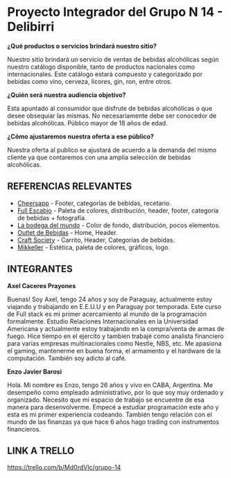 # Proyecto Integrador del Grupo N 14 - Delibirri

**¿Qué productos o servicios brindará nuestro sitio?**

Nuestro sitio brindará un servicio de ventas de bebidas alcohólicas según nuestro catálogo disponible, tanto de productos nacionales como internacionales. Este catálogo estará compuesto y categorizado por bebidas como vino, cerveza, licores, gin, ron, entre otros. 

**¿Quién será nuestra audiencia objetivo?**

Esta apuntado al consumidor que disfrute de bebidas alcohólicas o que desee obsequiar las mismas. No necesariamente debe ser conocedor de bebidas alcohólicas. Público mayor de 18 años de edad.

**¿Cómo ajustaremos nuestra oferta a ese público?**

Nuestra oferta al publico se ajustará de acuerdo a la demanda del mismo cliente ya que contaremos con una amplia selección de bebidas alcohólicas.

## REFERENCIAS RELEVANTES

 - [Cheersapp](https://www.cheersapp.com.ar) - Footer, categorías de bebidas, recetario.
 - [Full Escabio](https://www.fullescabio.com) - Paleta de colores, distribución, header, footer, categoría de bebidas + fotografía.
 - [La bodega del mundo](https://www.labodegadelmundo.com.py) - Color de fondo, distribución, pocos elementos.
 - [Outlet de Bebidas](https://www.outletdebebidas.com.ar) - Home, Header.
 - [Craft Society](https://www.craftsociety.com.ar/) - Carrito, Header, Categorías de bebidas.
 - [Mikkeller](https://shop.mikkeller.dk/) - Estética, paleta de colores, gráficos, logo.

## INTEGRANTES

**Axel Caceres Prayones**

Buenas! Soy Axel, tengo 24 años y soy de Paraguay, actualmente estoy viajando y trabajando en E.E.U.U  y en Paraguay por temporada. Este curso de Full stack es mi primer acercamiento al mundo de la programación formalmente. Estudio Relaciones Internacionales en la Universidad Americana y actualmente estoy trabajando en la compra/venta de armas de fuego. Hice tiempo en el ejercito y tambien trabajé como analista financiero para varias empresas multinacionales como Nestle, NBS, etc. Me apasiona el gaming, mantenerme en buena forma, el armamento y el hardware de la computación. También soy adicto al café.

**Enzo Javier Barosi**

Hola. Mi nombre es Enzo, tengo 26 años y vivo en CABA, Argentina. Me desempeño como empleado administrativo, por lo que soy muy ordenado y organizado. Necesito que mi espacio de trabajo se encuentre de esa manera para desenvolverme. Empecé a estudiar programación este año y esta es mi primer experiencia codeando. También tengo relación con el mundo de las finanzas ya que hace 6 años hago trading con instrumentos financieros.

## LINK A TRELLO

https://trello.com/b/Md0rdVlc/grupo-14

